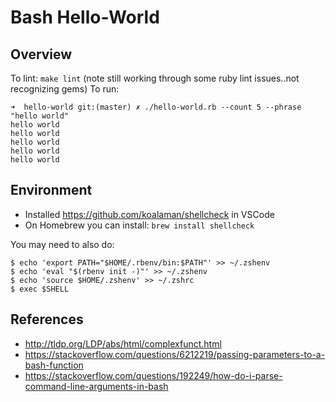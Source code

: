 # Bash Hello-World

## Overview

To lint:  `make lint` (note still working through some ruby lint issues..not recognizing gems)
To run: 

```
➜  hello-world git:(master) ✗ ./hello-world.rb --count 5 --phrase "hello world"       
hello world
hello world
hello world
hello world
hello world
```
## Environment

* Installed https://github.com/koalaman/shellcheck in VSCode
* On Homebrew you can install:  `brew install shellcheck`

You may need to also do:

```
$ echo 'export PATH="$HOME/.rbenv/bin:$PATH"' >> ~/.zshenv
$ echo 'eval "$(rbenv init -)"' >> ~/.zshenv
$ echo 'source $HOME/.zshenv' >> ~/.zshrc
$ exec $SHELL
```


## References

* http://tldp.org/LDP/abs/html/complexfunct.html
* https://stackoverflow.com/questions/6212219/passing-parameters-to-a-bash-function
* https://stackoverflow.com/questions/192249/how-do-i-parse-command-line-arguments-in-bash